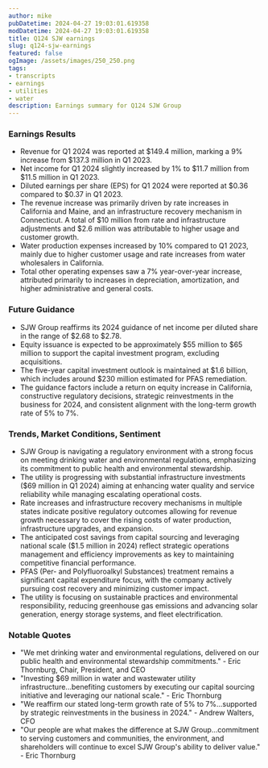 ```yaml
---
author: mike
pubDatetime: 2024-04-27 19:03:01.619358
modDatetime: 2024-04-27 19:03:01.619358
title: Q124 SJW earnings
slug: q124-sjw-earnings
featured: false
ogImage: /assets/images/250_250.png
tags:
- transcripts
- earnings
- utilities
- water
description: Earnings summary for Q124 SJW Group
---
```

### Earnings Results
- Revenue for Q1 2024 was reported at $149.4 million, marking a 9% increase from $137.3 million in Q1 2023.
- Net income for Q1 2024 slightly increased by 1% to $11.7 million from $11.5 million in Q1 2023.
- Diluted earnings per share (EPS) for Q1 2024 were reported at $0.36 compared to $0.37 in Q1 2023.
- The revenue increase was primarily driven by rate increases in California and Maine, and an infrastructure recovery mechanism in Connecticut. A total of $10 million from rate and infrastructure adjustments and $2.6 million was attributable to higher usage and customer growth.
- Water production expenses increased by 10% compared to Q1 2023, mainly due to higher customer usage and rate increases from water wholesalers in California.
- Total other operating expenses saw a 7% year-over-year increase, attributed primarily to increases in depreciation, amortization, and higher administrative and general costs.

### Future Guidance
- SJW Group reaffirms its 2024 guidance of net income per diluted share in the range of $2.68 to $2.78.
- Equity issuance is expected to be approximately $55 million to $65 million to support the capital investment program, excluding acquisitions.
- The five-year capital investment outlook is maintained at $1.6 billion, which includes around $230 million estimated for PFAS remediation.
- The guidance factors include a return on equity increase in California, constructive regulatory decisions, strategic reinvestments in the business for 2024, and consistent alignment with the long-term growth rate of 5% to 7%.

### Trends, Market Conditions, Sentiment
- SJW Group is navigating a regulatory environment with a strong focus on meeting drinking water and environmental regulations, emphasizing its commitment to public health and environmental stewardship.
- The utility is progressing with substantial infrastructure investments ($69 million in Q1 2024) aiming at enhancing water quality and service reliability while managing escalating operational costs.
- Rate increases and infrastructure recovery mechanisms in multiple states indicate positive regulatory outcomes allowing for revenue growth necessary to cover the rising costs of water production, infrastructure upgrades, and expansion.
- The anticipated cost savings from capital sourcing and leveraging national scale ($1.5 million in 2024) reflect strategic operations management and efficiency improvements as key to maintaining competitive financial performance.
- PFAS (Per- and Polyfluoroalkyl Substances) treatment remains a significant capital expenditure focus, with the company actively pursuing cost recovery and minimizing customer impact.
- The utility is focusing on sustainable practices and environmental responsibility, reducing greenhouse gas emissions and advancing solar generation, energy storage systems, and fleet electrification.

### Notable Quotes
- "We met drinking water and environmental regulations, delivered on our public health and environmental stewardship commitments." - Eric Thornburg, Chair, President, and CEO
- "Investing $69 million in water and wastewater utility infrastructure...benefiting customers by executing our capital sourcing initiative and leveraging our national scale." - Eric Thornburg
- "We reaffirm our stated long-term growth rate of 5% to 7%...supported by strategic reinvestments in the business in 2024." - Andrew Walters, CFO
- "Our people are what makes the difference at SJW Group...commitment to serving customers and communities, the environment, and shareholders will continue to excel SJW Group's ability to deliver value." - Eric Thornburg